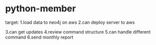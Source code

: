 # python-member


target:
1.load data to neo4j on aws
2.can deploy server to aws


3.can get updates
4.review command structure
5.can handle different command
6.send monthly report


